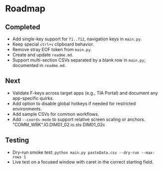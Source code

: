 # Roadmap

## Completed
- Add single-key support for `f1..f12`, navigation keys in `main.py`.
- Keep special `ctrl+v` clipboard behavior.
- Remove stray EOF token from `main.py`.
- Create and update `readme.md`.
- Support multi-section CSVs separated by a blank row in `main.py`; documented in `readme.md`.

## Next
- Validate F-keys across target apps (e.g., TIA Portal) and document any app-specific quirks.
- Add option to disable global hotkeys if needed for restricted environments.
- Add sample CSVs for common workflows.
- Add `--coords-mode` to support relative screen scaling or anchors.
"COMM_WRK".IO.DIM01_02.io.sts   DIM01_02c
## Testing
- Dry-run smoke test: `python main.py pasteData.csv --dry-run --max-rows 1`
- Live test on a focused window with caret in the correct starting field.
